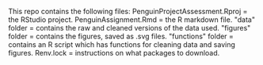 This repo contains the following files:
PenguinProjectAssessment.Rproj = the RStudio project.
PenguinAssignment.Rmd = the R markdown file.
"data" folder = contains the raw and cleaned versions of the data used.
"figures" folder = contains the figures, saved as .svg files.
"functions" folder = contains an R script which has functions for cleaning data and saving figures.
Renv.lock = instructions on what packages to download.
